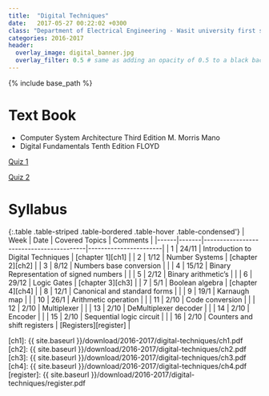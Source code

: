 ```yaml
---
title:  "Digital Techniques"
date:   2017-05-27 00:22:02 +0300
class: "Department of Electrical Engineering - Wasit university first stage"
categories: 2016-2017
header:
  overlay_image: digital_banner.jpg
  overlay_filter: 0.5 # same as adding an opacity of 0.5 to a black background
---
```


{% include base_path %}

# Text Book
 * Computer System Architecture Third Edition M. Morris Mano
 * Digital Fundamentals  Tenth Edition   FLOYD

[Quiz 1](/2016-2017/Digital-Techniques/quiz1)

[Quiz 2](/2016-2017/Digital-Techniques/quiz2)

# Syllabus

{:.table .table-striped .table-bordered .table-hover .table-condensed'}
| Week | Date  | Covered Topics                          | Comments              |
|------|-------|-----------------------------------------|-----------------------|
| 1    | 24/11 | Introduction to Digital Techniques      | [chapter 1][ch1]      |
| 2    | 1/12  | Number Systems                          | [chapter 2][ch2]      |
| 3    | 8/12  | Numbers base conversion                 |                       |
| 4    | 15/12 | Binary Representation of signed numbers |                       |
| 5    | 2/12  | Binary arithmetic’s                     |                       |
| 6    | 29/12 | Logic Gates                             | [chapter 3][ch3]      |
| 7    | 5/1   | Boolean algebra                         | [chapter 4][ch4]      |
| 8    | 12/1  | Canonical and standard forms            |                       |
| 9    | 19/1  | Karnaugh map                            |                       |
| 10   | 26/1  | Arithmetic operation                    |                       |
| 11   | 2/10  | Code conversion                         |                       |
| 12   | 2/10  | Multiplexer                             |                       |
| 13   | 2/10  | DeMultiplexer decoder                   |                       |
| 14   | 2/10  | Encoder                                 |                       |
| 15   | 2/10  | Sequential logic circuit                |                       |
| 16   | 2/10  | Counters and shift registers            | [Registers][register] |



[ch1]: {{ site.baseurl }}/download/2016-2017/digital-techniques/ch1.pdf
[ch2]: {{ site.baseurl }}/download/2016-2017/digital-techniques/ch2.pdf
[ch3]: {{ site.baseurl }}/download/2016-2017/digital-techniques/ch3.pdf
[ch4]: {{ site.baseurl }}/download/2016-2017/digital-techniques/ch4.pdf
[register]: {{ site.baseurl }}/download/2016-2017/digital-techniques/register.pdf